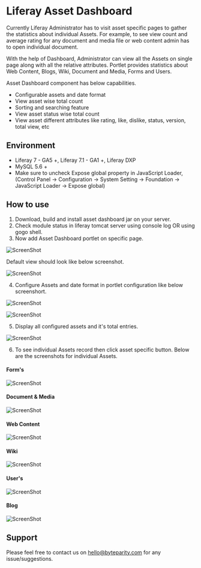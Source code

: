 # Liferay Asset Dashboard

Currently Liferay Administrator has to visit asset specific pages to gather the statistics about individual Assets. For example, to see view count and average rating for any document and media file or web content admin has to open individual document. 

With the help of Dashboard, Administrator can view all the Assets on single page along with all the relative attributes. Portlet provides statistics about Web Content, Blogs, Wiki, Document and Media, Forms and Users.

Asset Dashboard component has below capabilities.
*	Configurable assets and date format
*	View asset wise total count
*	Sorting and searching feature
*	View asset status wise total count  
*	View asset different attributes like rating, like, dislike, status, version, total view, etc

## Environment

* Liferay 7 - GA5 +, Liferay 7.1 - GA1 +, Liferay DXP
* MySQL 5.6 +
* Make sure to uncheck Expose global property in JavaScript Loader, (Control Panel -> Configuration -> System Setting -> Foundation -> JavaScript Loader -> Expose global)

## How to use

1. Download, build and install asset dashboard jar on your server.
2. Check module status in liferay tomcat server using console log OR using gogo shell.
3. Now add Asset Dashboard portlet on specific page.


![ScreenShot](https://user-images.githubusercontent.com/24852574/39107818-60ff4bdc-46e2-11e8-8c16-10664c9bafd5.png)


Default view should look like below screenshot.


![ScreenShot](https://user-images.githubusercontent.com/24852574/39044365-8db5daba-44ad-11e8-9f13-a5aadca1be6f.png)

4.  Configure Assets and date format in portlet configuration like below screenshort.


![ScreenShot](https://user-images.githubusercontent.com/24852574/39044658-76db1818-44ae-11e8-969f-e426fc160be9.png)

![ScreenShot](https://user-images.githubusercontent.com/24852574/39044731-a92248dc-44ae-11e8-9c22-5c6146012156.png)

    
5. Display all configured assets and it's total entries.


![ScreenShot](https://user-images.githubusercontent.com/24852574/39044984-4f2d9592-44af-11e8-9ce3-24aeee81200b.png)


6. To see individual Assets record then click asset specific button. Below are the screenshots for individual Assets.


#### Form's ####
![ScreenShot](https://user-images.githubusercontent.com/24852574/39045452-9976ff3e-44b0-11e8-920b-90aa694e7861.png)


#### Document & Media ####
![ScreenShot](https://user-images.githubusercontent.com/24852574/39045598-ecf44cde-44b0-11e8-8f00-4a8315591f46.png)


#### Web Content ####
![ScreenShot](https://user-images.githubusercontent.com/24852574/39045636-0af297ae-44b1-11e8-9309-cf7c5b73ee7a.png)


#### Wiki ####
![ScreenShot](https://user-images.githubusercontent.com/24852574/39045677-1fef2528-44b1-11e8-9fb4-fe64e4f04c91.png)


#### User's ####
![ScreenShot](https://user-images.githubusercontent.com/24852574/39045728-516602b6-44b1-11e8-9b4b-51135f0386e2.png)


#### Blog ####
![ScreenShot](https://user-images.githubusercontent.com/24852574/39045757-7471dbae-44b1-11e8-846a-5cdb999b12ca.png)






## Support
   Please feel free to contact us on hello@byteparity.com for any issue/suggestions.
